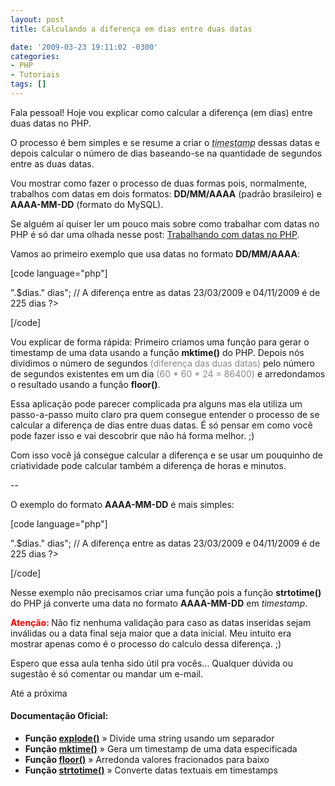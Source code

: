 ```yaml
---
layout: post
title: Calculando a diferença em dias entre duas datas

date: '2009-03-23 19:11:02 -0300'
categories:
- PHP
- Tutoriais
tags: []
---
```

Fala pessoal! Hoje vou explicar como calcular a diferença (em dias) entre duas datas no PHP.

O processo é bem simples e se resume a criar o <abbr title="Quantidade de segundos que se passaram desde 1970 (a Era Unix)"><em>timestamp</em></abbr> dessas datas e depois calcular o número de dias baseando-se na quantidade de segundos entre as duas datas.

Vou mostrar como fazer o processo de duas formas pois, normalmente, trabalhos com datas em dois formatos: <strong>DD/MM/AAAA</strong> (padrão brasileiro) e <strong>AAAA-MM-DD</strong> (formato do MySQL).

Se alguém aí quiser ler um pouco mais sobre como trabalhar com datas no PHP é só dar uma olhada nesse post: <a href="/trabalhando-com-datas-no-php">Trabalhando com datas no PHP</a>.

Vamos ao primeiro exemplo que usa datas no formato <strong>DD/MM/AAAA</strong>:


[code language="php"]
<?php

// Define os valores a serem usados
$data_inicial = '23/03/2009';
$data_final = '04/11/2009';

// Cria uma função que retorna o timestamp de uma data no formato DD/MM/AAAA
function geraTimestamp($data) {
$partes = explode('/', $data);
return mktime(0, 0, 0, $partes[1], $partes[0], $partes[2]);
}

// Usa a função criada e pega o timestamp das duas datas:
$time_inicial = geraTimestamp($data_inicial);
$time_final = geraTimestamp($data_final);

// Calcula a diferença de segundos entre as duas datas:
$diferenca = $time_final - $time_inicial; // 19522800 segundos

// Calcula a diferença de dias
$dias = (int)floor( $diferenca / (60 * 60 * 24)); // 225 dias

// Exibe uma mensagem de resultado:
echo "A diferença entre as datas ".$data_inicial." e ".$data_final." é de <strong>".$dias."</strong> dias";

// A diferença entre as datas 23/03/2009 e 04/11/2009 é de 225 dias

?>
[/code]

Vou explicar de forma rápida: Primeiro criamos uma função para gerar o timestamp de uma data usando a função <strong>mktime()</strong> do PHP. Depois nós dividimos o número de segundos <span style="color: #888888;">(diferença das duas datas)</span> pelo número de segundos existentes em um dia <span style="color: #888888;">(60 * 60 * 24 = 86400)</span> e arredondamos o resultado usando a função <strong>floor()</strong>.

Essa aplicação pode parecer complicada pra alguns mas ela utiliza um passo-a-passo muito claro pra quem consegue entender o processo de se calcular a diferença de dias entre duas datas. É só pensar em como você pode fazer isso e vai descobrir que não há forma melhor. ;)

Com isso você já consegue calcular a diferença e se usar um pouquinho de criatividade pode calcular também a diferença de horas e minutos.

--

O exemplo do formato <strong>AAAA-MM-DD</strong> é mais simples:


[code language="php"]
<?php

// Define os valores a serem usados
$data_inicial = '2009-03-23';
$data_final = '2009-11-04';

// Usa a função strtotime() e pega o timestamp das duas datas:
$time_inicial = strtotime($data_inicial);
$time_final = strtotime($data_final);

// Calcula a diferença de segundos entre as duas datas:
$diferenca = $time_final - $time_inicial; // 19522800 segundos

// Calcula a diferença de dias
$dias = (int)floor( $diferenca / (60 * 60 * 24)); // 225 dias

// Exibe uma mensagem de resultado:
echo "A diferença entre as datas ".$data_inicial." e ".$data_final." é de <strong>".$dias."</strong> dias";

// A diferença entre as datas 23/03/2009 e 04/11/2009 é de 225 dias

?>
[/code]

Nesse exemplo não precisamos criar uma função pois a função <strong>strtotime()</strong> do PHP já converte uma data no formato <strong>AAAA-MM-DD</strong> em <em>timestamp</em>.

<strong><span style="color: #ff0000;">Atenção: </span></strong>Não fiz nenhuma validação para caso as datas inseridas sejam inválidas ou a data final seja maior que a data inicial. Meu intuito era mostrar apenas como é o processo do calculo dessa diferença. ;)

Espero que essa aula tenha sido útil pra vocês... Qualquer dúvida ou sugestão é só comentar ou mandar um e-mail.

Até a próxima

<h4>Documentação Oficial:</h4>
<ul>
<li><strong>Função <a href="http://br.php.net/explode" target="_blank">explode()</a></strong> » Divide uma string usando um separador</li>
<li><strong>Função <a href="http://br.php.net/mktime" target="_blank">mktime()</a></strong> » Gera um timestamp de uma data especificada</li>
<li><strong>Função <a href="http://br.php.net/floor" target="_blank">floor()</a></strong> » Arredonda valores fracionados para baixo</li>
<li><strong>Função <a href="http://br.php.net/strtotime" target="_blank">strtotime()</a></strong> » Converte datas textuais em timestamps</li>
</ul>

